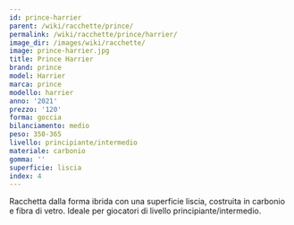 ```yaml
---
id: prince-harrier
parent: /wiki/racchette/prince/
permalink: /wiki/racchette/prince/harrier/
image_dir: /images/wiki/racchette/
image: prince-harrier.jpg
title: Prince Harrier
brand: prince
model: Harrier
marca: prince
modello: harrier
anno: '2021'
prezzo: '120'
forma: goccia
bilanciamento: medio
peso: 350-365
livello: principiante/intermedio
materiale: carbonio
gomma: ''
superficie: liscia
index: 4
---
```

Racchetta dalla forma ibrida con una superficie liscia, costruita in carbonio e fibra di vetro. Ideale per giocatori di livello principiante/intermedio.